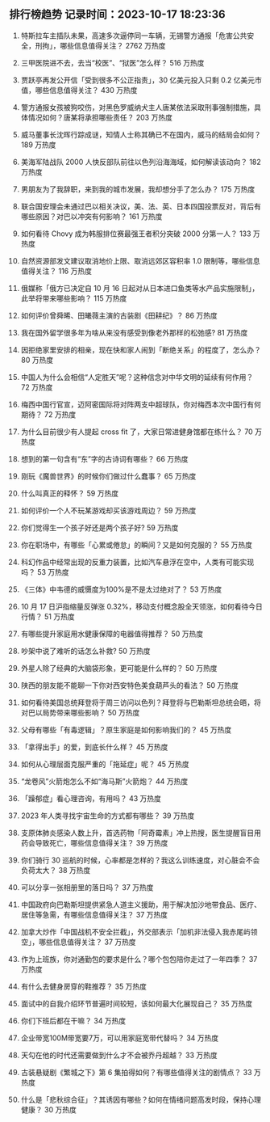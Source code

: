 
## 排行榜趋势 记录时间：2023-10-17 18:23:36
  
  1. 特斯拉车主插队未果，高速多次逼停同一车辆，无锡警方通报「危害公共安全，刑拘」，哪些信息值得关注？ 2762 万热度
    
  2. 三甲医院进不去，去当“校医”、“狱医”怎么样？ 516 万热度
    
  3. 贾跃亭再发公开信「受到很多不公正指责」，30 亿美元投入只剩 0.2 亿美元市值，哪些信息值得关注？ 430 万热度
    
  4. 警方通报女孩被狗咬伤，对黑色罗威纳犬主人唐某依法采取刑事强制措施，具体情况如何？唐某将承担哪些责任？ 203 万热度
    
  5. 威马董事长沈晖行踪成谜，知情人士称其确已不在国内，威马的结局会如何？ 189 万热度
    
  6. 美海军陆战队 2000 人快反部队前往以色列沿海海域，如何解读该动向？ 182 万热度
    
  7. 男朋友为了我辞职，来到我的城市发展，我却想分手了怎么办？ 175 万热度
    
  8. 联合国安理会未通过巴以相关决议，美、法、英、日本四国投票反对，背后有哪些原因？对巴以冲突有何影响？ 161 万热度
    
  9. 如何看待 Chovy 成为韩服排位赛最强王者积分突破 2000 分第一人？ 133 万热度
    
  10. 自然资源部发文建议取消地价上限、取消远郊区容积率 1.0 限制等，哪些信息值得关注？ 116 万热度
    
  11. 俄媒称「俄方已决定自 10 月 16 日起对从日本进口鱼类等水产品实施限制」，此举将带来哪些影响？ 115 万热度
    
  12. 如何评价曾舜晞、田曦薇主演的古装剧《田耕纪》？ 86 万热度
    
  13. 我在国外留学很多年为啥从来没有感受到像老外那样的松弛感? 81 万热度
    
  14. 因拒绝家里安排的相亲，现在快和家人闹到「断绝关系」的程度了，怎么办？ 80 万热度
    
  15. 中国人为什么会相信“人定胜天”呢？这种信念对中华文明的延续有何作用？ 72 万热度
    
  16. 梅西中国行官宣，迈阿密国际将对阵两支中超球队，你对梅西本次中国行有何期待？ 72 万热度
    
  17. 为什么目前很少有人提起 cross fit 了，大家日常进健身馆都在练什么？ 70 万热度
    
  18. 想到的第一句含有“东”字的古诗词有哪些？ 66 万热度
    
  19. 刚玩《魔兽世界》的时候你们做过什么蠢事？ 65 万热度
    
  20. 什么叫真正的释怀？ 59 万热度
    
  21. 如何评价一个人不玩某游戏却买该游戏周边？ 59 万热度
    
  22. 你们觉得生一个孩子好还是两个孩子好? 59 万热度
    
  23. 你在职场中，有哪些「心累或倦怠」的瞬间？又是如何克服的？ 55 万热度
    
  24. 科幻作品中经常出现的反重力装置，比如汽车悬浮在空中，人类有可能实现吗？ 53 万热度
    
  25. 《三体》中韦德的威慑度为100%是不是太过绝对了？ 53 万热度
    
  26. 10 月 17 日沪指缩量反弹涨 0.32%，移动支付概念股全天领涨，如何看待今日行情？ 51 万热度
    
  27. 有哪些提升家庭用水健康保障的电器值得推荐？ 50 万热度
    
  28. 吵架中说了难听的话怎么补救? 50 万热度
    
  29. 外星人除了经典的大脑袋形象，更可能是什么样的？ 50 万热度
    
  30. 陕西的朋友能不能聊一下你对西安特色美食葫芦头的看法？ 50 万热度
    
  31. 如何看待美国总统拜登将于周三访问以色列？拜登将与巴勒斯坦总统会晤，将对巴以局势带来哪些影响？ 50 万热度
    
  32. 父母有哪些「有毒逻辑」？原生家庭是如何影响我们的？ 45 万热度
    
  33. 「拿得出手」的爱，到底长什么样？ 45 万热度
    
  34. 如何从心理层面克服严重的「拖延症」呢？ 45 万热度
    
  35. “龙卷风”火箭炮怎么不如“海马斯”火箭炮？ 44 万热度
    
  36. 「躁郁症」看心理咨询，有用吗？ 43 万热度
    
  37. 2023 年人类寻找宇宙生命的方式都有哪些？ 39 万热度
    
  38. 支原体肺炎感染人数上升，首选药物「阿奇霉素」冲上热搜，医生提醒盲目用药会导致死亡，哪些信息值得关注？ 39 万热度
    
  39. 你们骑行 30 巡航的时候，心率都是怎样的？我这么训练速度，对心脏会不会负荷太大？ 38 万热度
    
  40. 可以分享一张相册里的落日吗？ 37 万热度
    
  41. 中国政府向巴勒斯坦提供紧急人道主义援助，用于解决加沙地带食品、医疗、居住等急需，有哪些信息值得关注？ 37 万热度
    
  42. 加拿大炒作「中国战机不安全拦截」，外交部表示「加机非法侵入我赤尾屿领空」，哪些信息值得关注？ 37 万热度
    
  43. 作为上班族，你对通勤包的要求是什么？哪个包包陪你走过了一年四季？ 37 万热度
    
  44. 有什么去健身房穿的鞋推荐？ 35 万热度
    
  45. 面试中的自我介绍环节普遍时间较短，该如何最大化展现自己？ 35 万热度
    
  46. 你们下班后都在干嘛？ 34 万热度
    
  47. 企业带宽100M带宽要7万，可以用家庭宽带代替吗？ 34 万热度
    
  48. 天勾在他的时代还需要做到什么才不会被乔丹超越？ 33 万热度
    
  49. 古装悬疑剧《繁城之下》第 6 集拍得如何？有哪些值得关注的剧情点？ 33 万热度
    
  50. 什么是「悲秋综合征」？其诱因有哪些？如何在情绪问题高发时段，保持心理健康？ 30 万热度
    